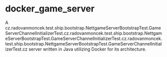 # docker_game_server
A cz.radovanmoncek.test.ship.bootstrap.NettgameServerBootstrapTest.GameServerChannelInitializerTest.cz.radovanmoncek.test.ship.bootstrap.NettgameServerBootstrapTest.GameServerChannelInitializerTest.cz.radovanmoncek.test.ship.bootstrap.NettgameServerBootstrapTest.GameServerChannelInitializerTest.cz server written in Java utilizing Docker for its architecture.
